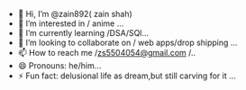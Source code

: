 - 👋 Hi, I’m @zain892( zain shah)
- 👀 I’m interested in / anime ...
- 🌱 I’m currently learning /DSA/SQl...
- 💞️ I’m looking to collaborate on / web apps/drop shipping  ...
- 📫 How to reach me /zs5504054@gmail.com /..
- 😄 Pronouns: he/him...
- ⚡ Fun fact: delusional life as dream,but still carving for it  ...

<!---
zain892/zain892 is a ✨ special ✨ repository because its `README.md` (this file) appears on your GitHub profile.
You can click the Preview link to take a look at your changes.
--->
